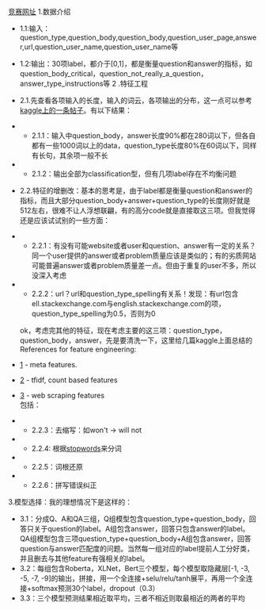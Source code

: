 [竞赛网址](https://www.kaggle.com/competitions/google-quest-challenge/overview)
1.数据介绍  
 *  1.1:输入：question_type,question_body,question_body,question_user_page,answer,url,question_user_name,question_user_name等  
 *  1.2:输出：30项label，都介于[0,1]，都是衡量question和answer的指标，如question_body_critical，question_not_really_a_question，answer_type_instructions等
2 .特征工程  
 *  2.1.先查看各项输入的长度，输入的词云，各项输出的分布，这一点可以参考[kaggle上的一条帖子](https://www.kaggle.com/code/manikanthgoud/google-quest-challenge-data-preprocessing-fe)。有以下结果：  
  
  * *   2.1.1：输入中question_body，answer长度90%都在280词以下，但各自都有一些1000词以上的data，question_type长度80%在60词以下，同样有长句，其余项一般不长  
  * *   2.1.2：输出全部为classification型，但有几项label存在不均衡问题  
    
 *  2.2.特征的增删改：基本的思考是，由于label都是衡量question和answer的指标，而且大部分question_body+answer+question_type的长度刚好就是512左右，很难不让人浮想联翩，有的高分code就是直接取这三项。但我觉得还是应该试试别的一些方面：  
  
  * *   2.2.1：有没有可能website或者user和question、answer有一定的关系？同一个user提供的answer或者problem质量应该是类似的；有的劣质网站可能普遍answer或者problem质量差一点。但由于重复的user不多，所以没深入考虑  
  * *   2.2.2：url？url和question_type_spelling有关系！发现：有url包含ell.stackexchange.com与english.stackexchange.com的项，question_type_spelling为0.5，否则为0  
    
    ok，考虑完其他的特征，现在考虑主要的这三项：question_type，question_body，answer，先是要清洗一下，这里给几篇kaggle上面总结的References for feature engineering:  
  *   [1](https://www.kaggle.com/c/google-quest-challenge/discussion/130041) - meta features.  
  *   [2](https://www.kaggle.com/codename007/start-from-here-quest-complete-eda-fe?scriptVersionId=25618132&cellId=65) - tfidf, count based features  
  *   [3](https://towardsdatascience.com/hands-on-transformers-kaggle-google-quest-q-a-labeling-affd3dad7bcb) - web scraping features  
    包括：  
  * *   2.2.3：去缩写：如won't -> will not  
  * *   2.2.4: 根据[stopwords](https://gist.github.com/sebleier/554280)来分词  
  * *   2.2.5：词根还原  
  * *   2.2.6：拼写错误纠正  

3.模型选择：我的理想情况下是这样的：  
*   3.1：分成Q、A和QA三组，Q组模型包含question_type+question_body，回答只关于question的label。A组包含answer，回答只包含answer的label。QA组模型包含三项question_type+question_body+A组包含answer，回答question与answer匹配度的问题。当然每一组对应的label提前人工分好类，并且删去与其他feature有强相关的label。  
*   3.2：每组包含Roberta，XLNet，Bert三个模型，每个模型取隐藏层[-1, -3, -5, -7, -9]的输出，拼接，用一个全连接+selu/relu/tanh展平，再用一个全连接+softmax预测30个label，dropout（0.3）  
*   3.3：三个模型预测结果相近取平均，三者不相近则取最相近的两者的平均  
  
  
